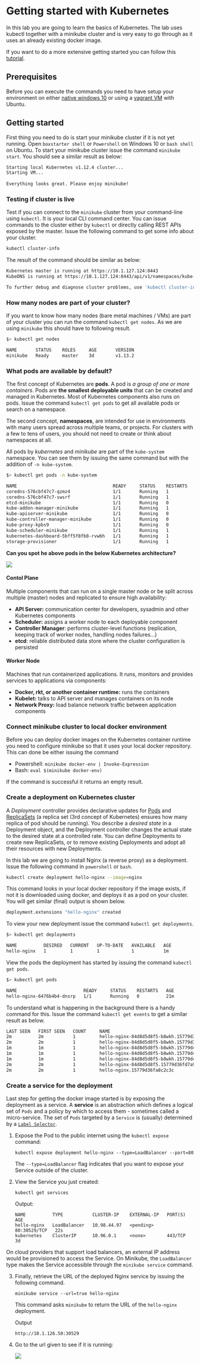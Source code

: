 # Getting started with Kubernetes

In this lab you are going to learn the basics of Kubernetes. The lab uses kubectl together with a minikube cluster and is very easy to go through as it uses an already existing docker image.

If you want to do a more extensive getting started you can follow this [tutorial](https://kubernetes.io/docs/setup/minikube/).  

## Prerequisites

Before you can execute the commands you need to have setup your environment on either [native windows 10](../lab00-setup/setupNativeWIN10.pdf) or using a [vagrant VM](../lab00-setup/InstallationMinikubeViaVagrantWorkShop.docx) with Ubuntu. 

## Getting started

First thing you need to do is start your minikube cluster if it is not yet running. Open `boxstarter shell` or `Powershell` on Windows 10 or `bash shell` on Ubuntu. To start your minikube cluster issue the command `minikube start`.  You should see a similar result as below:

```bash
Starting local Kubernetes v1.12.4 cluster...
Starting VM...
  
Everything looks great. Please enjoy minikube!
```

### Testing if cluster is live

Test if you can connect to the `minikube` cluster from your command-line using `kubectl`.  It is your local CLI command center. You can issue commands to the cluster either by `kubectl` or directly calling REST APIs exposed by the master. Issue the following command to get some info about your cluster. 

```bash
kubectl cluster-info
```

The result of the command should be similar as below: 

```bash
Kubernetes master is running at https://10.1.127.124:8443
KubeDNS is running at https://10.1.127.124:8443/api/v1/namespaces/kube-system/services/kube-dns:dns/proxy

To further debug and diagnose cluster problems, use 'kubectl cluster-info dump'.
```

### How many nodes are part of your cluster?

If you want to know how many nodes (bare metal machines / VMs) are part of your cluster you can run the command  `kubectl get nodes`. As we are using `minikube` this should have to following result.  

```bash
$> kubectl get nodes

NAME       STATUS    ROLES     AGE       VERSION
minikube   Ready     master    3d        v1.13.2
```

### What pods are available by default?

The first concept of Kubernetes are **pods**. A pod is *a group of one or more containers*. Pods are **the smallest
deployable units** that can be created and managed in Kubernetes. Most of Kubernetes components also runs on pods. Issue the command `kubectl get pods` to get all available pods or search on a namespace. 

The second concept, **namespaces**, are intended for use in environments with many users spread across multiple teams, or projects. For clusters with a few to tens of users, you should not need to create or think about namespaces at all. 

All pods by *kubernetes* and *minikube* are part of the `kube-system` namespace. You can see them by issuing the same command but with the addition of `-n kube-system`.

```bash
$> kubectl get pods -n kube-system

NAME                                    READY     STATUS    RESTARTS   AGE
coredns-576cbf47c7-qzmz4                1/1       Running   1          25m
coredns-576cbf47c7-swsrf                1/1       Running   1          25m
etcd-minikube                           1/1       Running   0          3m
kube-addon-manager-minikube             1/1       Running   1          24m
kube-apiserver-minikube                 1/1       Running   0          3m
kube-controller-manager-minikube        1/1       Running   0          3m
kube-proxy-kpbs9                        1/1       Running   0          3m
kube-scheduler-minikube                 1/1       Running   1          24m
kubernetes-dashboard-5bff5f8fb8-rvwbh   1/1       Running   1          24m
storage-provisioner                     1/1       Running   1          24m
```

**Can you spot he above pods in the below Kubernetes architecture?** 

![](images\Kubernetes_architecture.png)

#### Contol Plane

Multiple components that can run on a single master node or be split across multiple (master) nodes and replicated to ensure high availability:

* **API Server:** communication center for developers, sysadmin and other
  Kubernetes components
* **Scheduler:** assigns a worker node to each deployable component
* **Controller Manager**: performs cluster-level functions (replication, keeping track
  of worker nodes, handling nodes failures…)
* **etcd**: reliable distributed data store where the cluster configuration is persisted

#### Worker Node

Machines that run containerized applications. It runs, monitors and provides
services to applications via components:

* **Docker, rkt, or another container runtime:** runs the containers
* **Kubelet:** talks to API server and manages containers on its node
* **Network Proxy:** load balance network traffic between application
  components

### Connect minikube cluster to local docker environment

Before you can deploy docker images on the Kubernetes container runtime you need to configure minikube so that it uses your local docker repository. This can done be either issuing the command

* Powershell: `minikube docker-env | Invoke-Expression`
* Bash: `eval $(minikube docker-env)`

If the command is successful it returns an empty result. 

### Create a deployment on Kubernetes cluster

A *Deployment* controller provides declarative updates for [Pods](https://kubernetes.io/docs/concepts/workloads/pods/pod/) and [ReplicaSets](https://kubernetes.io/docs/concepts/workloads/controllers/replicaset/) (a replica set (3rd concept of Kubernetes) ensures how many replica of pod should be running). You describe a *desired state* in a Deployment object, and the Deployment controller changes the actual state to the desired state at a controlled rate. You can define Deployments to create new ReplicaSets, or to remove existing Deployments and adopt all their resources with new Deployments.

In this lab we are going to install Nginx (a reverse proxy) as a deployment. Issue the following command in `powershell` or `bash`. 

```bash
kubectl create deployment hello-nginx --image=nginx
```

This command looks in your local docker repository if the image exists, if not it is downloaded using docker, and deploys it as a pod on your cluster. You will get similar (final) output is shown below.

```bash
deployment.extensions "hello-nginx" created
```

To view your new deployment issue the command `kubectl get deployments`.

```bash
$> kubectl get deployments

NAME          DESIRED   CURRENT   UP-TO-DATE   AVAILABLE   AGE
hello-nginx   1         1         1            1           1m
```

View the pods the deployment has started by issuing the command `kubectl get pods`.

```bash
$> kubectl get pods

NAME                         READY     STATUS    RESTARTS   AGE
hello-nginx-6476b4b4-dnsrp   1/1       Running   0          21m
```

To understand what is happening in the background there is a handy command for this. Issue the command `kubectl get events` to get a similar result as below.

```bash
LAST SEEN   FIRST SEEN   COUNT     NAME                                            KIND         SUBOBJECT                     TYPE      REASON              SOURCE                  MESSAGE
2m          2m           1         hello-nginx-84d8d5d8f5-b8wkh.15779d3700ff4a2c   Pod                                        Normal    Scheduled           default-scheduler       Successfully assigned default/hello-nginx-84d8d5d8f5-b8wkh to minikube
2m          2m           1         hello-nginx-84d8d5d8f5-b8wkh.15779d372bdd96e0   Pod          spec.containers{nginx}        Normal    Pulling             kubelet, minikube       pulling image "nginx"
1m          1m           1         hello-nginx-84d8d5d8f5-b8wkh.15779d4909d2e2b4   Pod          spec.containers{nginx}        Normal    Pulled              kubelet, minikube       Successfully pulled image "nginx"
1m          1m           1         hello-nginx-84d8d5d8f5-b8wkh.15779d49109067e8   Pod          spec.containers{nginx}        Normal    Created             kubelet, minikube       Created container
1m          1m           1         hello-nginx-84d8d5d8f5-b8wkh.15779d4918c345ac   Pod          spec.containers{nginx}        Normal    Started             kubelet, minikube       Started container
2m          2m           1         hello-nginx-84d8d5d8f5.15779d36fd7a9c58         ReplicaSet                                 Normal    SuccessfulCreate    replicaset-controller   Created pod: hello-nginx-84d8d5d8f5-b8wkh
2m          2m           1         hello-nginx.15779d36fa8c2c3c                    Deployment       
```

### Create a service for the deployment

Last step for getting the docker image started is by exposing the deployment as a service. A **service** is an abstraction which defines a logical set of `Pods` and a policy by which to access them - sometimes called a micro-service. The set of `Pods` targeted by a `Service` is (usually) determined by a [`Label Selector`](https://kubernetes.io/docs/concepts/overview/working-with-objects/labels/#label-selectors).

1. Expose the Pod to the public internet using the `kubectl expose` command:

   ```shell
   kubectl expose deployment hello-nginx --type=LoadBalancer --port=80
   ```

   The `--type=LoadBalancer` flag indicates that you want to expose your Service outside of the cluster.

2. View the Service you just created:

   ```shell
   kubectl get services
   ```

   Output:

   ```shell
   NAME          TYPE           CLUSTER-IP    EXTERNAL-IP   PORT(S)        AGE
   hello-nginx   LoadBalancer   10.98.44.97   <pending>     80:30529/TCP   22s
   kubernetes    ClusterIP      10.96.0.1     <none>        443/TCP        3d
   ```

On cloud providers that support load balancers, an external IP address would be provisioned to access the Service. On Minikube, the `LoadBalancer` type makes the Service accessible through the `minikube service` command.

3. Finally, retrieve the URL of the deployed Nginx service by issuing the following command.

   ```shell
   minikube service --url=true hello-nginx
   ```

   This command asks `minikube` to return the URL of the `hello-nginx` deployment.

   Output

   ```shell
   http://10.1.126.50:30529
   ```

4. Go to the url given to see if it is running:

   ![](images\nginx.png)





